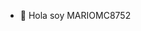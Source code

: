 - 👋 Hola soy MARIOMC8752
<!---
MARIOMC8752/MARIOMC8752 is a ✨ special ✨ repository because its `README.md` (this file) appears on your GitHub profile.
You can click the Preview link to take a look at your changes.
--->
